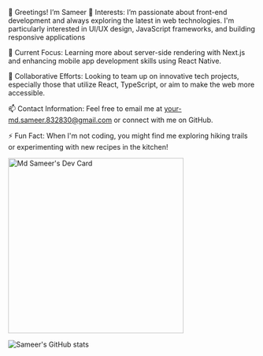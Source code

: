 👋 Greetings! I’m Sameer 
👀 Interests: I’m passionate about front-end development and always exploring the latest in web technologies. I'm particularly interested in UI/UX design, JavaScript frameworks, and building responsive applications

🌱 Current Focus: Learning more about server-side rendering with Next.js and enhancing mobile app development skills using React Native.

💞️ Collaborative Efforts: Looking to team up on innovative tech projects, especially those that utilize React, TypeScript, or aim to make the web more accessible.

📫 Contact Information: Feel free to email me at your-md.sameer.832830@gmail.com or connect with me on GitHub.

⚡ Fun Fact: When I'm not coding, you might find me exploring hiking trails or experimenting with new recipes in the kitchen!

<!---
md-sameer1/md-sameer1 is a ✨ special ✨ repository because its `README.md` (this file) appears on your GitHub profile.
You can click the Preview link to take a look at your changes.
--->
<a href="https://app.daily.dev/sam_7857"><img src="https://api.daily.dev/devcards/v2/ryw8b20QquidAGSjlI9oJ.png?r=vrt&type=default" width="356" alt="Md Sameer's Dev Card"/></a>

![Sameer's GitHub stats](https://github-readme-stats.vercel.app/api?username=md-sameer1&show_icons=true&theme=radical)
